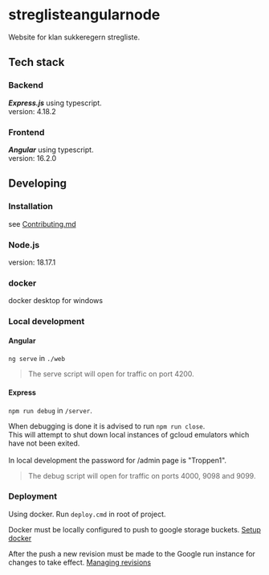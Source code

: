 # streglisteangularnode
Website for klan sukkeregern stregliste.

## Tech stack
### Backend
***Express.js*** using typescript.\
version: 4.18.2

### Frontend
***Angular*** using typescript.\
version: 16.2.0

## Developing

### Installation
see [Contributing.md](https://github.com/spejder-stregliste/streglisteangularnode/blob/ad7aaa345c322840598c3b12cb0f41aee0385bc9/CONTRIBUTING.md)

### Node.js
version: 18.17.1

### docker
docker desktop for windows

### Local development

#### Angular
`ng serve` in `./web`

> The serve script will open for traffic on port 4200.

#### Express
`npm run debug` in `/server`. 

When debugging is done it is advised to run `npm run close`.\
This will attempt to shut down local instances of gcloud emulators which have not been exited.\
\
In local development the password for /admin page is "Troppen1".

> The debug script will open for traffic on ports 4000, 9098 and 9099. 

### Deployment
Using docker. Run `deploy.cmd` in root of project.

Docker must be locally configured to push to google storage buckets.
[Setup docker](https://cloud.google.com/sdk/gcloud/reference/auth/configure-docker)

After the push a new revision must be made to the Google run instance for changes to take effect.
[Managing revisions](https://cloud.google.com/run/docs/managing/revisions)
